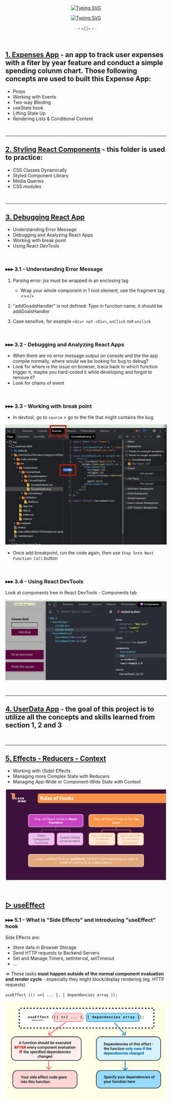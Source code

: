 <div align="center">

  [![Typing SVG](https://readme-typing-svg.herokuapp.com?font=Fira+Code&weight=700&size=35&duration=1&pause=10000&color=5299F3&center=true&vCenter=true&multiline=true&width=750&height=57&lines=REACT+PLAYGROUND)](https://git.io/typing-svg)

  [![Typing SVG](https://readme-typing-svg.herokuapp.com?font=Fira+Code&weight=700&size=23&duration=5001&pause=10000&color=5299F3&center=true&vCenter=true&multiline=true&width=750&height=65&lines=Learning+%26+Practicing+React+Thru+Building+Projects)](https://git.io/typing-svg)

  <p align="center">∙・◦◎◦・∙</p>

  <br>

</div>



## [1. Expenses App](https://github.com/thaian161/react-playground/tree/main/1%20-%20Expenses-app) - an app to track user expenses with a fiter by year feature and conduct a simple spending colunm chart. Those following concepts are used to built this Expense App:
  - Props
  - Working with Events
  - Two-way Blinding
  - useState hook
  - Lifting State Up
  - Rendering Lists & Conditional Content

<br>

-------------
## [2. Styling React Components](https://github.com/thaian161/react-playground/tree/main/2%20-%20Styling-react-components) - this folder is used to practice:
  - CSS Classes Dynamically
  - Styled Component Library
  - Media Queries
  - CSS modules

<br>

-------------
## [3. Debugging React App](https://github.com/thaian161/react-playground/tree/main/3%20-%20Debugging)
  - Understanding Error Message
  - Debugging and Analyzing React Apps
  - Working with break point
  - Using React DevTools

<br>

### **▸▸▸ 3.1 - Understanding Error Message**
1. Parsing error: jsx must be wrapped in an enclosing tag
    - Wrap your whole component in 1 root element, use the fragment tag <></>

2. "addGoadsHandler" is not defined: Typo in function name, it should be addGoalsHandler

3. Case sensitive, for example `<div> not <Div>`, `onClick` not `onclick`

<br>

### **▸▸▸ 3.2 - Debugging and Analyzing React Apps**
- When there are no error message output on console and the the app compile normally, where would we be looking for bug to debug?
 - Look for where is the issue on browser, trace back to which function trigger it, maybe you hard-coded it while developing and forgot to remove it?
 - Look for chains of event

<br>

### **▸▸▸ 3.3 - Working with break point**
- In devtool, go to `source` > go to the file that might contains the bug

![Add breakpoint](https://github.com/thaian161/react-playground/blob/main/docs/Breakpoint.png)

- Once add breakpoint, run the code again, then use `Step Into Next Function Call` button

<br>

### **▸▸▸ 3.4 - Using React DevTools**
Look at components tree in React DevTools - Components tab

![React DevTools - Components tab](https://github.com/thaian161/react-playground/blob/main/docs/ReactDevTools-Components.png)

<br>

-------------
## [4. UserData App](https://github.com/thaian161/react-playground/tree/main/4%20-%20UserData-app) - the goal of this project is to utilize all the concepts and skills learned from section 1, 2 and 3

<br>

-------------
## [5. Effects - Reducers - Context](https://github.com/thaian161/react-playground/tree/main/5%20-%20Effects-Reducers-Context)
- Working with (Side) Effects
- Managing more Complex State with Reducers
- Managing App-Wide or Component-Wide State with Context

![Rule Of Hooks](https://github.com/thaian161/react-playground/blob/main/docs/RuleOfHooks.png)

<br>

## [▷ useEffect](https://github.com/thaian161/react-playground/tree/main/5%20-%20Effects-Reducers-Context/useEffect)

### **▸▸▸ 5.1 - What is "Side Effects" and introducing "useEffect" hook**
Side Effects are:
  - Store data in Browser Storage
  - Send HTTP requests to Backend Servers
  - Set and Manage Timers, setInterval, setTimeout
  - ...
  
  => These tasks **must happen outside of the normal component evaluation and render cycle** - especially they might block/deplay rendering (eg. HTTP requests)

`useEffect (() =>{ ... }, [ dependencies array ]);`

 ![useEffect() hook](https://github.com/thaian161/react-playground/blob/main/docs/Side%20Effect%20Hook.png)

